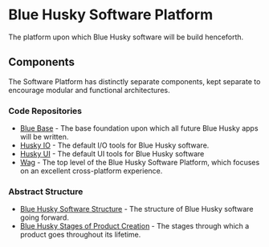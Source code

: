 Blue Husky Software Platform
============================

The platform upon which Blue Husky software will be build henceforth.


Components
----------

The Software Platform has distinctly separate components, kept separate to encourage modular and functional architectures.

### Code Repositories ###

 * [Blue Base](https://github.com/BlueHuskyStudios/Blue-Base/) - The base foundation upon which all future Blue Husky apps will be written.
 * [Husky IO](https://github.com/BlueHuskyStudios/Husky-IO/) - The default I/O tools for Blue Husky software.
 * [Husky UI](https://github.com/BlueHuskyStudios/Husky-UI/) - The default UI tools for Blue Husky software
 * [Wag](https://github.com/BlueHuskyStudios/Wag/) - The top level of the Blue Husky Software Platform, which focuses on an excellent cross-platform experience.

### Abstract Structure ###

 * [Blue Husky Software Structure](https://github.com/BlueHuskyStudios/Blue-Husky-Software-Structure) - The structure of Blue Husky software going forward.
 * [Blue Husky Stages of Product Creation](https://github.com/BlueHuskyStudios/Blue-Husky-Stages-of-Product-Creation) - The stages through which a product goes throughout its lifetime.
